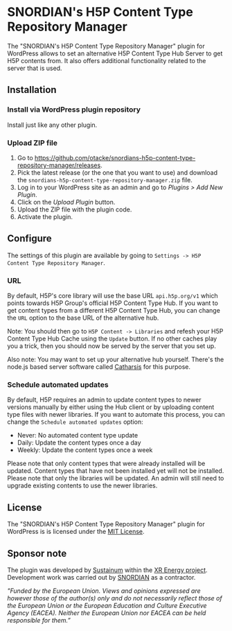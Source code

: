 # SNORDIAN's H5P Content Type Repository Manager

The "SNORDIAN's H5P Content Type Repository Manager" plugin for WordPress allows to set an alternative H5P Content Type Hub Server to get H5P contents from. It also offers additional functionality related to the server that is used.

## Installation

### Install via WordPress plugin repository
Install just like any other plugin.

### Upload ZIP file ###
1. Go to https://github.com/otacke/snordians-h5p-content-type-repository-manager/releases.
2. Pick the latest release (or the one that you want to use) and download the `snordians-h5p-content-type-repository-manager.zip` file.
3. Log in to your WordPress site as an admin and go to _Plugins > Add New Plugin_.
4. Click on the _Upload Plugin_ button.
5. Upload the ZIP file with the plugin code.
6. Activate the plugin.

## Configure
The settings of this plugin are available by going to `Settings -> H5P Content Type Repository Manager`.

### URL
By default, H5P's core library will use the base URL `api.h5p.org/v1` which points towards H5P Group's official H5P Content Type Hub. If you want to get content types from a different H5P Content Type Hub, you can change the `URL` option to the base URL of the alternative hub.

Note: You should then go to `H5P Content -> Libraries` and refesh your H5P Content Type Hub Cache using the `Update` button. If no other caches play you a trick, then you should now be served by the server that you set up.

Also note: You may want to set up your alternative hub yourself. There's the node.js based server software called [Catharsis](https://github.com/otacke/catharsis) for this purpose.

### Schedule automated updates
By default, H5P requires an admin to update content types to newer versions manually by either using the Hub client or by uploading content type files with newer libraries.
If you want to automate this process, you can change the `Schedule automated updates` option:

- Never: No automated content type update
- Daily: Update the content types once a day
- Weekly: Update the content types once a week

Please note that only content types that were already installed will be updated. Content types that have not been installed yet will not be installed.
Please note that only the libraries will be updated. An admin will still need to upgrade existing contents
to use the newer libraries.

## License
The "SNORDIAN's H5P Content Type Repository Manager" plugin for WordPress is is licensed under the [MIT License](https://github.com/otacke/snordians-h5p-content-type-repository-manager/blob/master/LICENSE).

## Sponsor note
The plugin was developed by [Sustainum](https://www.sustainum.de/) within the [XR Energy project](https://xr-energy.eu/). Development work was carried out by [SNORDIAN](https://snordian.de) as a contractor.

_"Funded by the European Union. Views and opinions expressed are however those of the author(s) only and do not necessarily reflect those of the European Union or the European Education and Culture Executive Agency (EACEA). Neither the European Union nor EACEA can be held responsible for them.”_
